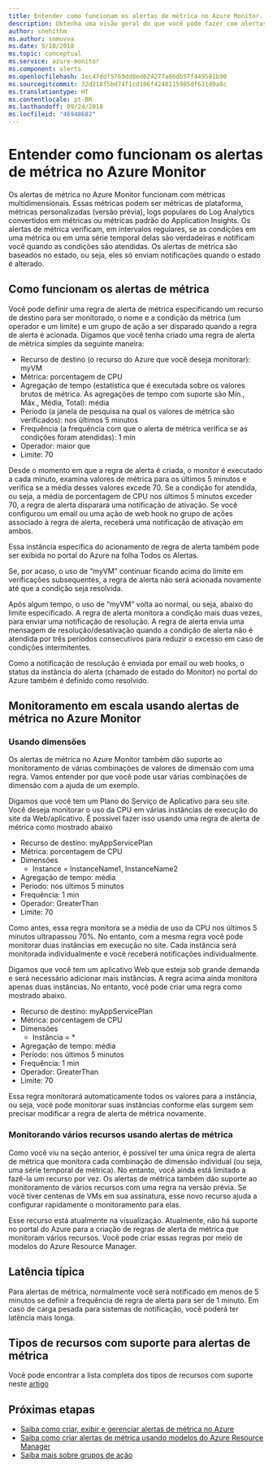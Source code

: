 ```yaml
---
title: Entender como funcionam os alertas de métrica no Azure Monitor.
description: Obtenha uma visão geral do que você pode fazer com alertas de métrica e como eles funcionam no Azure Monitor.
author: snehithm
ms.author: snmuvva
ms.date: 9/18/2018
ms.topic: conceptual
ms.service: azure-monitor
ms.component: alerts
ms.openlocfilehash: 1ec47ddf5769dd8ed624277a86db57f449581b90
ms.sourcegitcommit: 32d218f5bd74f1cd106f4248115985df631d0a8c
ms.translationtype: HT
ms.contentlocale: pt-BR
ms.lasthandoff: 09/24/2018
ms.locfileid: "46948682"
---
```

# <a name="understand-how-metric-alerts-work-in-azure-monitor"></a>Entender como funcionam os alertas de métrica no Azure Monitor

Os alertas de métrica no Azure Monitor funcionam com métricas multidimensionais. Essas métricas podem ser métricas de plataforma, métricas personalizadas (versão prévia), logs populares do Log Analytics convertidos em métricas ou métricas padrão do Application Insights. Os alertas de métrica verificam, em intervalos regulares, se as condições em uma métrica ou em uma série temporal delas são verdadeiras e notificam você quando as condições são atendidas. Os alertas de métrica são baseados no estado, ou seja, eles só enviam notificações quando o estado é alterado.

## <a name="how-do-metric-alerts-work"></a>Como funcionam os alertas de métrica

Você pode definir uma regra de alerta de métrica especificando um recurso de destino para ser monitorado, o nome e a condição da métrica (um operador e um limite) e um grupo de ação a ser disparado quando a regra de alerta é acionada.
Digamos que você tenha criado uma regra de alerta de métrica simples da seguinte maneira:

- Recurso de destino (o recurso do Azure que você deseja monitorar): myVM
- Métrica: porcentagem de CPU
- Agregação de tempo (estatística que é executada sobre os valores brutos de métrica. As agregações de tempo com suporte são Mín., Máx., Média, Total): média
- Período (a janela de pesquisa na qual os valores de métrica são verificados): nos últimos 5 minutos
- Frequência (a frequência com que o alerta de métrica verifica se as condições foram atendidas): 1 min
- Operador: maior que
- Limite:      70

Desde o momento em que a regra de alerta é criada, o monitor é executado a cada minuto, examina valores de métrica para os últimos 5 minutos e verifica se a média desses valores excede 70. Se a condição for atendida, ou seja, a média de porcentagem de CPU nos últimos 5 minutos exceder 70, a regra de alerta disparará uma notificação de ativação. Se você configurou um email ou uma ação de web hook no grupo de ações associado à regra de alerta, receberá uma notificação de ativação em ambos.

Essa instância específica do acionamento de regra de alerta também pode ser exibida no portal do Azure na folha Todos os Alertas.

Se, por acaso, o uso de “myVM” continuar ficando acima do limite em verificações subsequentes, a regra de alerta não será acionada novamente até que a condição seja resolvida.

Após algum tempo, o uso de “myVM” volta ao normal, ou seja, abaixo do limite especificado. A regra de alerta monitora a condição mais duas vezes, para enviar uma notificação de resolução. A regra de alerta envia uma mensagem de resolução/desativação quando a condição de alerta não é atendida por três períodos consecutivos para reduzir o excesso em caso de condições intermitentes.

Como a notificação de resolução é enviada por email ou web hooks, o status da instância do alerta (chamado de estado do Monitor) no portal do Azure também é definido como resolvido.

## <a name="monitoring-at-scale-using-metric-alerts-in-azure-monitor"></a>Monitoramento em escala usando alertas de métrica no Azure Monitor

### <a name="using-dimensions"></a>Usando dimensões

Os alertas de métrica no Azure Monitor também dão suporte ao monitoramento de várias combinações de valores de dimensão com uma regra. Vamos entender por que você pode usar várias combinações de dimensão com a ajuda de um exemplo.

Digamos que você tem um Plano do Serviço de Aplicativo para seu site. Você deseja monitorar o uso da CPU em várias instâncias de execução do site da Web/aplicativo. É possível fazer isso usando uma regra de alerta de métrica como mostrado abaixo

- Recurso de destino: myAppServicePlan
- Métrica: porcentagem de CPU
- Dimensões
  - Instance = InstanceName1, InstanceName2
- Agregação de tempo: média
- Período: nos últimos 5 minutos
- Frequência: 1 min
- Operador: GreaterThan
- Limite: 70

Como antes, essa regra monitora se a média de uso da CPU nos últimos 5 minutos ultrapassou 70%. No entanto, com a mesma regra você pode monitorar duas instâncias em execução no site. Cada instância será monitorada individualmente e você receberá notificações individualmente.

Digamos que você tem um aplicativo Web que esteja sob grande demanda e será necessário adicionar mais instâncias. A regra acima ainda monitora apenas duas instâncias. No entanto, você pode criar uma regra como mostrado abaixo.

- Recurso de destino: myAppServicePlan
- Métrica: porcentagem de CPU
- Dimensões
  - Instância = *
- Agregação de tempo: média
- Período: nos últimos 5 minutos
- Frequência: 1 min
- Operador: GreaterThan
- Limite: 70

Essa regra monitorará automaticamente todos os valores para a instância, ou seja, você pode monitorar suas instâncias conforme elas surgem sem precisar modificar a regra de alerta de métrica novamente.

### <a name="monitoring-multiple-resource-using-metric-alerts"></a>Monitorando vários recursos usando alertas de métrica

Como você viu na seção anterior, é possível ter uma única regra de alerta de métrica que monitora cada combinação de dimensão individual (ou seja, uma série temporal de métrica). No entanto, você ainda está limitado a fazê-la um recurso por vez. Os alertas de métrica também dão suporte ao monitoramento de vários recursos com uma regra na versão prévia. Se você tiver centenas de VMs em sua assinatura, esse novo recurso ajuda a configurar rapidamente o monitoramento para elas. 

Esse recurso está atualmente na visualização. Atualmente, não há suporte no portal do Azure para a criação de regras de alerta de métrica que monitoram vários recursos. Você pode criar essas regras por meio de modelos do Azure Resource Manager.

## <a name="typical-latency"></a>Latência típica

Para alertas de métrica, normalmente você será notificado em menos de 5 minutos se definir a frequência de regra de alerta para ser de 1 minuto. Em caso de carga pesada para sistemas de notificação, você poderá ter latência mais longa.

## <a name="supported-resource-types-for-metric-alerts"></a>Tipos de recursos com suporte para alertas de métrica

Você pode encontrar a lista completa dos tipos de recursos com suporte neste [artigo](monitoring-near-real-time-metric-alerts.md#metrics-and-dimensions-supported)

## <a name="next-steps"></a>Próximas etapas

- [Saiba como criar, exibir e gerenciar alertas de métrica no Azure](alert-metric.md)
- [Saiba como criar alertas de métrica usando modelos do Azure Resource Manager](monitoring-create-metric-alerts-with-templates.md)
- [Saiba mais sobre grupos de ação](monitoring-action-groups.md)
